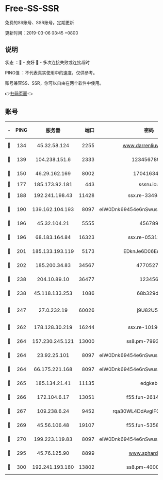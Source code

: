 # Free-SS-SSR

免费的SS账号、SSR账号，定期更新

更新时间：2019-03-06 03:45 +0800

## 说明

状态     ：🙂 - 良好 🙁 - 多次连接失败或连接超时

PING值   ：不代表真实使用中的速度，仅供参考。

账号兼容SS、SSR，你可以自由在两个软件中使用。

👉[扫码页面](https://liesauer.github.io/free-ss-ssr.github.io/)👈

## 账号

|-|PING|服务器|端口|密码|加密方式|区域|
|:----:|:----:|:-----:|-----:|:----:|:----:|:----:|
|🙂|134|45.32.58.124|2255|www.darrenliuwei.com|aes-256-cfb|JP|
|🙂|139|104.238.151.6|2333|12345678900|aes-256-cfb|JP|
|🙂|150|46.29.162.169|8002|1704163453|aes-256-cfb|RU|
|🙂|177|185.173.92.181|443|sssru.icu|rc4-md5|RU|
|🙂|188|192.241.198.43|11428|ssx.re-33494381|aes-256-cfb|US|
|🙂|190|139.162.104.193|8097|eIW0Dnk69454e6nSwuspv9DmS201tQ0D|aes-256-cfb|JP|
|🙂|196|45.32.104.21|5555|456789|aes-256-cfb|SG|
|🙂|196|68.183.164.84|16323|ssx.re-05315643|aes-256-cfb|US|
|🙂|201|185.133.193.119|5173|EDknJe6D06EoWDaw|aes-256-cfb|US|
|🙂|202|185.200.34.83|34567|47705279|aes-256-cfb|US|
|🙂|238|204.10.89.10|36477|123456|aes-256-cfb|US|
|🙂|238|45.118.133.253|1086|68b329da|aes-256-cfb|SG|
|🙂|247|27.0.232.19|60026|j9U82U53|xchacha20-ietf-poly1305|HK|
|🙂|262|178.128.30.219|16244|ssx.re-10190276|aes-256-cfb|SG|
|🙂|264|157.230.245.121|13000|ss8.pm-79933809|aes-256-cfb|SG|
|🙂|264|23.92.25.101|8097|eIW0Dnk69454e6nSwuspv9DmS201tQ0D|aes-256-cfb|US|
|🙂|264|66.175.221.168|8097|eIW0Dnk69454e6nSwuspv9DmS201tQ0D|aes-256-cfb|US|
|🙂|265|185.134.21.41|11135|edgkeb|aes-256-cfb|GB|
|🙂|266|172.104.6.17|13051|f55.fun-26146872|aes-256-cfb|US|
|🙂|267|109.238.6.24|9452|rqa30WL4DdAvgIFG6Fs3znzTa|aes-256-cfb|FR|
|🙂|269|45.56.106.48|19107|f55.fun-53586818|aes-256-cfb|US|
|🙂|270|199.223.119.83|8097|eIW0Dnk69454e6nSwuspv9DmS201tQ0D|aes-256-cfb|US|
|🙂|295|45.76.125.90|8899|www.sphard.com|aes-256-cfb|JP|
|🙂|300|192.241.193.180|13802|ss8.pm-40001184|aes-256-cfb|US|

